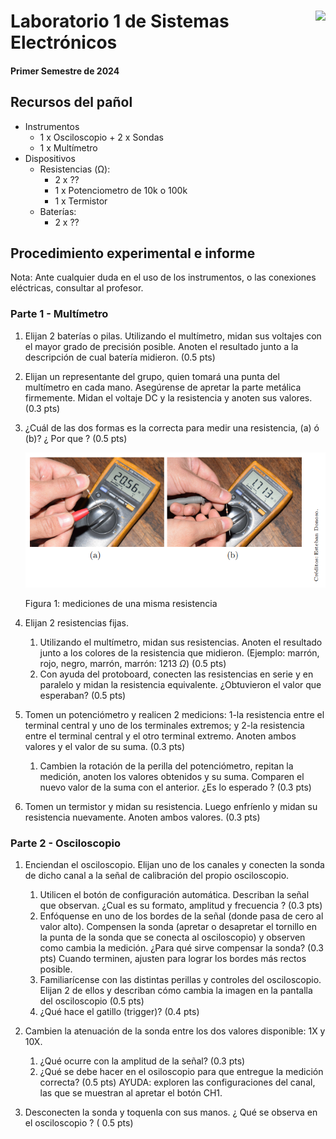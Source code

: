 # <img src="https://julianodb.github.io/SISTEMAS_ELECTRONICOS_PARA_INGENIERIA_BIOMEDICA/img/logo_fing.png?raw=true" align="right" height="45"> Laboratorio 1 de Sistemas Electrónicos
#### Primer Semestre de 2024

## Recursos del pañol

- Instrumentos
  - 1 x Osciloscopio + 2 x Sondas
  - 1 x Multímetro
- Dispositivos
  - Resistencias (Ω):
    - 2 x ??
    - 1 x Potenciometro de 10k o 100k
    - 1 x Termistor
  - Baterías:
    - 2 x ??

## Procedimiento experimental e informe

Nota: Ante cualquier duda en el uso de los instrumentos, o las conexiones eléctricas, consultar al profesor.

### Parte 1 - Multímetro

1. Elijan 2 baterías o pilas. Utilizando el multímetro, midan sus voltajes con el mayor grado de precisión posible. Anoten el resultado junto a la descripción de cual batería midieron. (0.5 pts)

1. Elijan un representante del grupo, quien tomará una punta del multímetro en cada mano. Asegúrense de apretar la parte metálica firmemente. Midan el voltaje DC y la resistencia y anoten sus valores. (0.3 pts)

1. ¿Cuál de las dos formas es la correcta para medir una resistencia, (a) ó (b)? ¿ Por que ? (0.5 pts)

   ![Figura 1](../img/L1_F3.png "Figura 1")

   Figura 1: mediciones de una misma resistencia

2. Elijan 2 resistencias fijas. 
   1. Utilizando el multímetro, midan sus resistencias. Anoten el resultado junto a los colores de la resistencia que midieron. (Ejemplo: marrón, rojo, negro, marrón, marrón: 1213 $\Omega$) (0.5 pts)
   1. Con ayuda del protoboard, conecten las resistencias en serie y en paralelo y midan la resistencia equivalente. ¿Obtuvieron el valor que esperaban? (0.5 pts)

3. Tomen un potenciómetro y realicen 2 medicions: 1-la resistencia entre el terminal central y uno de los terminales extremos; y 2-la resistencia entre el terminal central y el otro terminal extremo. Anoten ambos valores y el valor de su suma. (0.3 pts)
   1. Cambien la rotación de la perilla del potenciómetro, repitan la medición, anoten los valores obtenidos y su suma. Comparen el nuevo valor de la suma con el anterior. ¿Es lo esperado ? (0.3 pts)

4. Tomen un termistor y midan su resistencia. Luego enfríenlo y midan su resistencia nuevamente. Anoten ambos valores. (0.3 pts)

### Parte 2 - Osciloscopio

1. Enciendan el osciloscopio. Elijan uno de los canales y conecten la sonda de dicho canal a la señal de calibración del propio osciloscopio. 
   1. Utilicen el botón de configuración automática. Describan la señal que observan. ¿Cual es su formato, amplitud y frecuencia ? (0.3 pts)
   1. Enfóquense en uno de los bordes de la señal (donde pasa de cero al valor alto). Compensen la sonda (apretar o desapretar el tornillo en la punta de la sonda que se conecta al osciloscopio) y observen como cambia la medición. ¿Para qué sirve compensar la sonda? (0.3 pts) Cuando terminen, ajusten para lograr los bordes más rectos posible. 
   1. Familiarícense con las distintas perillas y controles del osciloscopio. Elijan 2 de ellos y describan cómo cambia la imagen en la pantalla del osciloscopio (0.5 pts)
   1. ¿Qué hace el gatillo (trigger)? (0.4 pts)
   
1. Cambien la atenuación de la sonda entre los dos valores disponible: 1X y 10X.
   1. ¿Qué ocurre con la amplitud de la señal? (0.3 pts)
   1. ¿Qué se debe hacer en el osiloscopio para que entregue la medición correcta? (0.5 pts) AYUDA: exploren las configuraciones del canal, las que se muestran al apretar el botón CH1.

5. Desconecten la sonda y toquenla con sus manos. ¿ Qué se observa en el osciloscopio ? ( 0.5 pts)